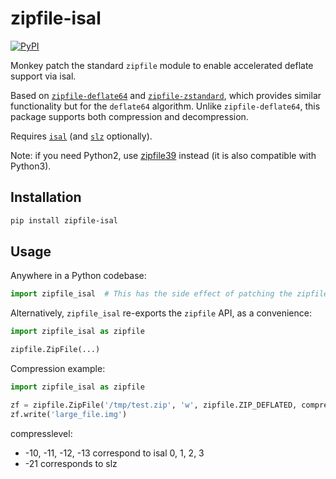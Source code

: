 # zipfile-isal
[![PyPI](https://img.shields.io/pypi/v/zipfile-isal)](https://pypi.org/project/zipfile-isal/)

Monkey patch the standard `zipfile` module to enable accelerated deflate support via isal.

Based on [`zipfile-deflate64`](https://github.com/brianhelba/zipfile-deflate64) and [`zipfile-zstandard`](https://github.com/taisei-project/python-zipfile-zstd), which provides similar functionality but for the `deflate64` algorithm. Unlike `zipfile-deflate64`, this package supports both compression and decompression.

Requires [`isal`](https://github.com/pycompression/python-isal) (and [`slz`](https://github.com/cielavenir/slz) optionally).

Note: if you need Python2, use [zipfile39](https://github.com/cielavenir/zipfile39) instead (it is also compatible with Python3).

## Installation
```bash
pip install zipfile-isal
```

## Usage
Anywhere in a Python codebase:
```python
import zipfile_isal  # This has the side effect of patching the zipfile module to support isal
```

Alternatively, `zipfile_isal` re-exports the `zipfile` API, as a convenience:
```python
import zipfile_isal as zipfile

zipfile.ZipFile(...)
```

Compression example:
```python
import zipfile_isal as zipfile

zf = zipfile.ZipFile('/tmp/test.zip', 'w', zipfile.ZIP_DEFLATED, compresslevel=-12)
zf.write('large_file.img')
```

compresslevel:

- -10, -11, -12, -13 correspond to isal 0, 1, 2, 3
- -21 corresponds to slz
